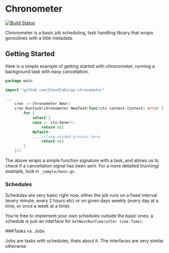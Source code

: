 Chronometer
===========

[![Build Status](https://travis-ci.org/blendlabs/go-chronometer.svg?branch=master)](https://travis-ci.org/blendlabs/go-chronometer)

Chronometer is a basic job scheduling, task handling library that wraps goroutines with a little metadata.

## Getting Started

Here is a simple example of getting started with chronometer; running a background task with easy cancellation.

```go
package main

import "github.com/blendlabs/go-chronometer"

...
	cron := chronometer.New()
	cron.RunTask(chronometer.NewTask(func(ctx context.Context) error {
		for {
			select {
			case <- ctx.Done():
				return nil
			default:
			... //long winded process here
				return nil
		}
	}))
```

The above wraps a simple function signature with a task, and allows us to check if a cancellation signal has been sent. 
For a more detailed (running) example, look in `_sample/main.go`.

### Schedules

Schedules are very basic right now, either the job runs on a fixed interval (every minute, every 2 hours etc) or on given days weekly (every day at a time, or once a week at a time).

You're free to implement your own schedules outside the basic ones; a schedule is just an interface for `GetNextRunTime(after time.Time)`.

###Tasks vs. Jobs

Jobs are tasks with schedules, thats about it. The interfaces are very similar otherwise. 
